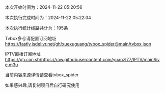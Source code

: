
本次开始时间为：2024-11-22 05:20:56

本次执行完成时间为：2024-11-22 05:22:04

本次执行统计线路共计为：195条

Tvbox多仓请配置订阅地址 https://fastly.jsdelivr.net/gh/xuexuguang/tvbox_spider@main/tvbox.json

IPTV直播订阅地址 https://gh.con.sh/https://raw.githubusercontent.com/yuanzl77/IPTV/main/live.m3u

当前内容来源详情请查看tvbox_spider

如果感兴趣,请复制项目后自行研究使用
